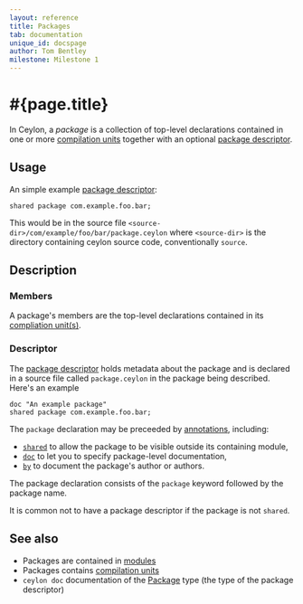 ```yaml
---
layout: reference
title: Packages
tab: documentation
unique_id: docspage
author: Tom Bentley
milestone: Milestone 1
---
```


# #{page.title}

In Ceylon, a *package* is a collection of top-level declarations
contained in one or more 
[compilation units](../compilation-unit) together with an 
optional [package descriptor](#descriptor).

## Usage 

An simple example [package descriptor](#descriptor):

<!-- check:none -->
<!-- try: -->
    shared package com.example.foo.bar;
    
This would be in the source file 
`<source-dir>/com/example/foo/bar/package.ceylon` where `<source-dir>` is the
directory containing ceylon source code, conventionally `source`.

## Description

### Members

A package's members are the top-level declarations contained in its 
[compliation unit(s)](../compilation-unit).

### Descriptor

The 
[package descriptor](\#{site.urls.apidoc_current}/descriptor/class_Package.html) 
holds metadata about the package and is declared in a source file called
`package.ceylon` in the package being described. Here's an example

<!-- check:none -->
<!-- try: -->
    doc "An example package"
    shared package com.example.foo.bar;
    
The `package` declaration may be preceeded by [annotations](../annotation), including:

* [`shared`](#{site.urls.apidoc_current}/#shared) 
  to allow the package to be visible outside its containing module,
* [`doc`](#{site.urls.apidoc_current}/#doc) 
  to let you to specify package-level documentation,
* [`by`](#{site.urls.apidoc_current}/#by) 
  to document the package's author or authors. 

The package declaration consists of the `package` keyword followed by the 
package name.

It is common not to have a package descriptor if the package is not `shared`.

## See also

* Packages are contained in [modules](../module)
* Packages contains [compilation units](../compilation-unit)
* `ceylon doc` documentation of the 
  [Package](\#{site.urls.apidoc_current}/descriptor/class_Package.html) 
  type (the type of the package descriptor)
